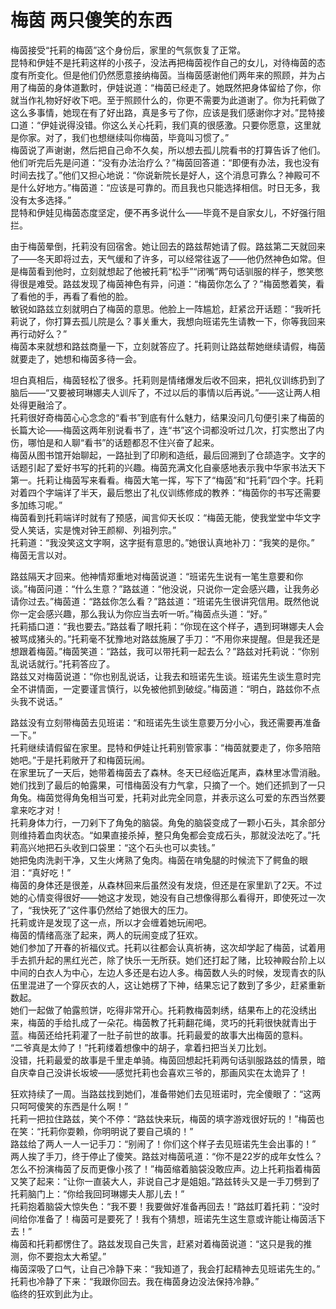 # 梅茵 两只傻笑的东西
梅茵接受“托莉的梅茵”这个身份后，家里的气氛恢复了正常。  
昆特和伊娃不是托莉这样的小孩子，没法再把梅茵视作自己的女儿，对待梅茵的态度有所变化。但是他们仍然愿意接纳梅茵。当梅茵感谢他们两年来的照顾，并为占用了梅茵的身体道歉时，伊娃说道：“梅茵已经走了。她既然把身体留给了你，你就当作礼物好好收下吧。至于照顾什么的，你更不需要为此道谢了。你为托莉做了这么多事情，她现在有了好出路，真是多亏了你，应该是我们感谢你才对。”昆特接口道：“伊娃说得没错。你这么关心托莉，我们真的很感激。只要你愿意，这里就是你家。对了，我们也想继续叫你梅茵，毕竟叫习惯了。”  
梅茵说了声谢谢，然后把自己命不久矣，所以想去孤儿院看书的打算告诉了他们。他们听完后先是问道：“没有办法治疗么？”梅茵回答道：“即便有办法，我也没有时间去找了。”他们又担心地说：“你说新院长是好人，这个消息可靠么？神殿可不是什么好地方。”梅茵道：“应该是可靠的。而且我也只能选择相信。时日无多，我没有太多选择。”  
昆特和伊娃见梅茵态度坚定，便不再多说什么——毕竟不是自家女儿，不好强行阻拦。  


由于梅茵晕倒，托莉没有回宿舍。她让回去的路兹帮她请了假。路兹第二天就回来了——冬天即将过去，天气缓和了许多，可以经常往返了——他仍然神色如常。但是梅茵看到他时，立刻就想起了他被托莉“松手”“闭嘴”两句话驯服的样子，憋笑憋得很是难受。路兹发现了梅茵神色有异，问道：“梅茵你怎么了？”梅茵憋着笑，看了看他的手，再看了看他的脸。  
敏锐如路兹立刻就明白了梅茵的意思。他脸上一阵尴尬，赶紧岔开话题：“我听托莉说了，你打算去孤儿院是么？事关重大，我想向班诺先生请教一下，你等我回来再行动好么？”  
梅茵本来就想和路兹商量一下，立刻就答应了。托莉则让路兹帮她继续请假，梅茵就要走了，她想和梅茵多待一会。  


坦白真相后，梅茵轻松了很多。托莉则是情绪爆发后收不回来，把礼仪训练扔到了脑后——“又要被珂琳娜夫人训斥了，不过以后的事情以后再说。”——这让两人相处得更融洽了。  
托莉很好奇梅茵心心念念的“看书”到底有什么魅力，结果没问几句便引来了梅茵的长篇大论——梅茵这两年别说看书了，连“书”这个词都没听过几次，打实憋出了内伤，哪怕是和人聊“看书”的话题都忍不住兴奋了起来。  
梅茵从图书馆开始聊起，一路扯到了印刷和造纸，最后回溯到了仓颉造字。文字的话题引起了爱好书写的托莉的兴趣。梅茵充满文化自豪感地表示我中华家书法天下第一。托莉让梅茵写来看看。梅茵大笔一挥，写下了“梅茵”和“托莉”四个字。托莉对着四个字端详了半天，最后憋出了礼仪训练修成的教养：“梅茵你的书写还需要多加练习呢。”  
梅茵看到托莉端详时就有了预感，闻言仰天长叹：“梅茵无能，使我堂堂中华文字受人笑话，实是愧对钟王颜柳、列祖列宗。”  
托莉道：“我没笑这文字啊，这字挺有意思的。”她很认真地补刀：“我笑的是你。”  
梅茵无言以对。  


路兹隔天才回来。他神情郑重地对梅茵说道：“班诺先生说有一笔生意要和你谈。”梅茵问道：“什么生意？”路兹道：“他没说，只说你一定会感兴趣，让我务必请你过去。”梅茵道：“路兹你怎么看？”路兹道：“班诺先生很讲究信用。既然他说你一定会感兴趣，那么我认为你应当去听一听。”梅茵点头道：“好。”  
托莉插口道：“我也要去。”路兹看了眼托莉：“你现在这个样子，遇到珂琳娜夫人会被骂成猪头的。”托莉毫不犹豫地对路兹施展了手刀：“不用你来提醒。但是我还是想跟着梅茵。”梅茵笑道：“路兹，我可以带托莉一起去么？”路兹对托莉说：“你别乱说话就行。”托莉答应了。  
路兹又对梅茵说道：“你也别乱说话，让我去和班诺先生谈。班诺先生谈生意时完全不讲情面，一定要谨言慎行，以免被他抓到破绽。”梅茵道：“明白，路兹你不点头我不说话。”  


路兹没有立刻带梅茵去见班诺：“和班诺先生谈生意要万分小心，我还需要再准备一下。”  
托莉继续请假留在家里。昆特和伊娃让托莉别管家事：“梅茵就要走了，你多陪陪她吧。”于是托莉敞开了和梅茵玩闹。  
在家里玩了一天后，她带着梅茵去了森林。冬天已经临近尾声，森林里冰雪消融。她们找到了最后的帕露果，可惜梅茵没有力气拿，只摘了一个。她们还抓到了一只角兔。梅茵觉得角兔相当可爱，托莉对此完全同意，并表示这么可爱的东西当然要拿来吃才对！  
托莉身体力行，一刀剁下了角兔的脑袋。角兔的脑袋变成了一颗小石头，其余部分则维持着血肉状态。“如果直接杀掉，整只角兔都会变成石头，那就没法吃了。”托莉高兴地把石头收到口袋里：“这个石头也可以卖钱。”  
她把兔肉洗剥干净，又生火烤熟了兔肉。梅茵在啃兔腿的时候流下了鳄鱼的眼泪：“真好吃！”  
梅茵的身体还是很差，从森林回来后虽然没有发烧，但还是在家里趴了2天。不过她的心情变得很好——她这才发现，她没有自己想像得那么看得开，即使死过一次了，“我快死了”这件事仍然给了她很大的压力。  
托莉或许是发现了这一点，所以才会缠着她玩闹吧。  
梅茵的情绪高涨了起来，两人的玩闹变成了狂欢。  
她们参加了开春的祈福仪式。托莉以往都会认真祈祷，这次却学起了梅茵，试着用手去抓升起的黑红光芒，除了快乐一无所获。她们还打起了赌，比较神殿台阶上以中间的白衣人为中心，左边人多还是右边人多。梅茵数人头的时候，发现青衣的队伍里混进了一个穿灰衣的人，这让她楞了下神，结果忘记了数到了多少，赶紧重新数起。  
她们一起做了帕露煎饼，吃得非常开心。托莉教梅茵刺绣，结果布上的花没绣出来，梅茵的手给扎成了一朵花。梅茵教了托莉翻花绳，灵巧的托莉很快就青出于蓝。梅茵还给托莉灌了一肚子前世的故事。托莉最爱的故事大出梅茵的意料。  
“二爷真是太帅了！”托莉缕着想像中的胡子，拿着扫把当关刀比划。  
没错，托莉最爱的故事是千里走单骑。梅茵回想起托莉两句话驯服路兹的情景，暗自庆幸自己没讲长坂坡——感觉托莉也会喜欢三爷的，那画风实在太诡异了！  


狂欢持续了一周。当路兹找到她们，准备带她们去见班诺时，完全傻眼了：“这两只呵呵傻笑的东西是什么啊！”  
托莉一把拉住路兹，笑个不停：“路兹快来玩，梅茵的填字游戏很好玩的！”梅茵也在笑：“托莉你耍赖，你明明说了要自己填的！”  
路兹给了两人一人一记手刀：“别闹了！你们这个样子去见班诺先生会出事的！”  
两人挨了手刀，终于停止了傻笑。路兹对梅茵吼道：“你不是22岁的成年女性么？怎么不扮演梅茵了反而更像小孩了！”梅茵缩着脑袋没敢应声。边上托莉指着梅茵又笑了起来：“让你一直装大人，非说自己才是姐姐。”路兹转头又是一手刀劈到了托莉脑门上：“你给我回珂琳娜夫人那儿去！”  
托莉抱着脑袋大惊失色：“我不要！我要做好准备再回去！”路兹盯着托莉：“没时间给你准备了！梅茵可是要死了！我有个猜想，班诺先生这生意或许能让梅茵活下去！”  
梅茵和托莉都愣住了。路兹发现自己失言，赶紧对着梅茵说道：“这只是我的推测，你不要抱太大希望。”  
梅茵深吸了口气，让自己冷静下来：“我知道了，我会打起精神去见班诺先生的。”  
托莉也冷静了下来：“我跟你回去。我在梅茵身边没法保持冷静。”  
临终的狂欢到此为止。  


